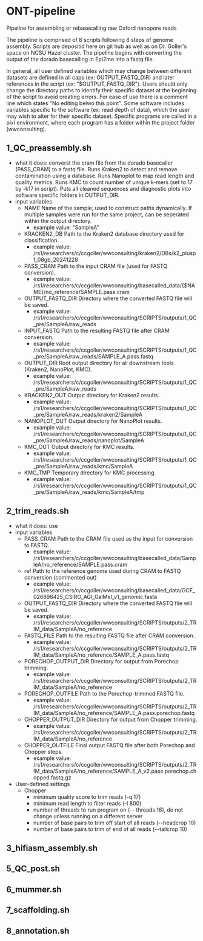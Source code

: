 # ONT-pipeline
Pipeline for assembling or rebasecalling raw Oxford nanopore reads

The pipeline is comprised of 8 scripts following 8 steps of genome assembly. Scripts are depositid here on git hub as well as on Dr. Goller's space on NCSU Hazel cluster. The pipeline begins with converting the output of the dorado basecalling in Epi2me into a fastq file.

In general, all user defined variables which may change between different datasets are defined in all caps (ex: OUTPUT_FASTQ_DIR) and later references in the script (ex: "$OUTPUT_FASTQ_DIR"). Users should only change the directory paths to identify their specific dataset at the beginning of the script to avoid creating errors. For ease of use there is a comment line which states "No editing belwo this point". Some software includes variables specific to the software (ex: read depth of data), which the user may wish to alter for their specific dataset.  Specific programs are called in a pixi environment, where each program has a folder within the project folder (wwconsulting).  

## 1_QC_preassembly.sh
 - what it does: converst the cram file from the dorado basecaller (PASS_CRAM) to a fastq file. Runs Kraken2 to detect and remove contamination using a database. Runs Nanoplot to map read length and quality metrics. Runs KMC to count number of unique k-mers (set to 17 by -k17 in script). Puts all cleaned sequences and diagnostic plots into software specific folders in OUTPUT_DIR.
 - input variables
     - NAME Name of the sample; used to construct paths dynamically. If multiple samples were run for the same project, can be seperated within the output directory. 
         - example value: "SampleA"
     - KRACKEN2_DB Path to the Kraken2 database directory used for classification.
         - example value: /rs1/researchers/c/ccgoller/wwconsulting/kraken2/DBs/k2_pluspf_08gb_20241228
     - PASS_CRAM Path to the input CRAM file (used for FASTQ conversion).
         - example value: /rs1/researchers/c/ccgoller/wwconsulting/basecalled_data/{$NAME}/no_reference/SAMPLE.pass.cram
     - OUTPUT_FASTQ_DIR Directory where the converted FASTQ file will be saved.
         - example value: /rs1/researchers/c/ccgoller/wwconsulting/SCRIPTS/outputs/1_QC_pre/SampleA/raw_reads
     - INPUT_FASTQ Path to the resulting FASTQ file after CRAM conversion.
         - example value: /rs1/researchers/c/ccgoller/wwconsulting/SCRIPTS/outputs/1_QC_pre/SampleA/raw_reads/SAMPLE_A.pass.fastq
     - OUTPUT_DIR Root output directory for all downstream tools (Kraken2, NanoPlot, KMC).
         - example value: /rs1/researchers/c/ccgoller/wwconsulting/SCRIPTS/outputs/1_QC_pre/SampleA/raw_reads
     - KRACKEN2_OUT Output directory for Kraken2 results.
         - example value: /rs1/researchers/c/ccgoller/wwconsulting/SCRIPTS/outputs/1_QC_pre/SampleA/raw_reads/kraken2/SampleA
     - NANOPLOT_OUT Output directory for NanoPlot results.
         - example value: /rs1/researchers/c/ccgoller/wwconsulting/SCRIPTS/outputs/1_QC_pre/SampleA/raw_reads/nanoplot/SampleA
     - KMC_OUT Output directory for KMC results.
         - example value: /rs1/researchers/c/ccgoller/wwconsulting/SCRIPTS/outputs/1_QC_pre/SampleA/raw_reads/kmc/SampleA
     - KMC_TMP Temporary directory for KMC processing.
         - example value: /rs1/researchers/c/ccgoller/wwconsulting/SCRIPTS/outputs/1_QC_pre/SampleA/raw_reads/kmc/SampleA/tmp

 
## 2_trim_reads.sh
- what it does: use
- input variables
     - PASS_CRAM Path to the CRAM file used as the input for conversion to FASTQ.
          - example value: /rs1/researchers/c/ccgoller/wwconsulting/basecalled_data/SampleA/no_reference/SAMPLE.pass.cram
     - ref Path to the reference genome used during CRAM to FASTQ conversion (commented out)
          - example value: /rs1/researchers/c/ccgoller/wwconsulting/basecalled_data/GCF_026898425_CSIRO_AGI_GalMel_v1_genomic.fasta
     - OUTPUT_FASTQ_DIR Directory where the converted FASTQ file will be saved.
          - example value: /rs1/researchers/c/ccgoller/wwconsulting/SCRIPTS/outputs/2_TRIM_data/SampleA/no_reference
     - FASTQ_FILE Path to the resulting FASTQ file after CRAM conversion.
          - example value: /rs1/researchers/c/ccgoller/wwconsulting/SCRIPTS/outputs/2_TRIM_data/SampleA/no_reference/SAMPLE_A.pass.fastq
     - PORECHOP_OUTPUT_DIR Directory for output from Porechop trimming.
          - example value: /rs1/researchers/c/ccgoller/wwconsulting/SCRIPTS/outputs/2_TRIM_data/SampleA/no_reference
     - PORECHOP_OUTFILE Path to the Porechop-trimmed FASTQ file.
          - example value: /rs1/researchers/c/ccgoller/wwconsulting/SCRIPTS/outputs/2_TRIM_data/SampleA/no_reference/SAMPLE_A.pass.porechop.fastq
     - CHOPPER_OUTPUT_DIR Directory for output from Chopper trimming.
          - example value: /rs1/researchers/c/ccgoller/wwconsulting/SCRIPTS/outputs/2_TRIM_data/SampleA/no_reference
     - CHOPPER_OUTFILE Final output FASTQ file after both Porechop and Chopper steps.
          - example value: /rs1/researchers/c/ccgoller/wwconsulting/SCRIPTS/outputs/2_TRIM_data/SampleA/no_reference/SAMPLE_A_v2.pass.porechop.chopped.fastq.gz
- User-defined settings
     - Chopper
          - minimum quality score to trim reads (-q 17)
          - minimum read length to filter reads (-l 800)
          - number of threads to run program on (-- threads 16), do not change unless running on a different server
          - number of base pairs to trim off start of all reads (--headcrop 10)
          - number of base pairs to trim of end of all reads (--tailcrop 10)

## 3_hifiasm_assembly.sh

## 5_QC_post.sh

## 6_mummer.sh

## 7_scaffolding.sh

## 8_annotation.sh
